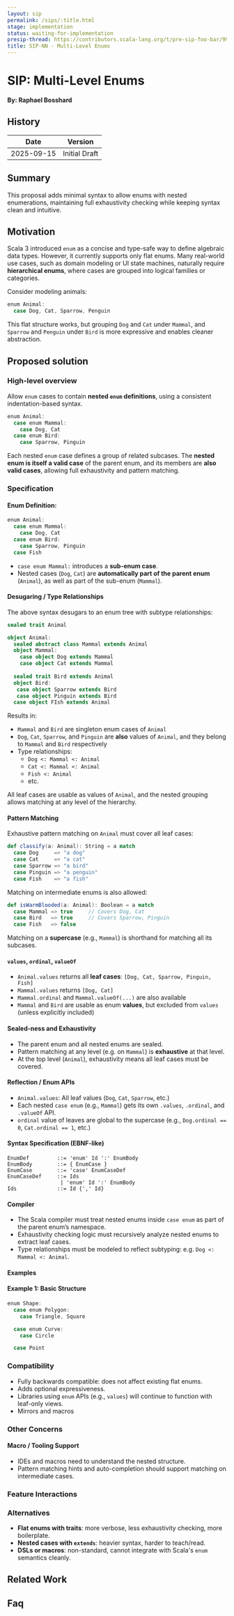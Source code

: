 ```yaml
---
layout: sip
permalink: /sips/:title.html
stage: implementation
status: waiting-for-implementation
presip-thread: https://contributors.scala-lang.org/t/pre-sip-foo-bar/9999
title: SIP-NN - Multi-Level Enums
---
```


# SIP: Multi-Level Enums

**By: Raphael Bosshard**

## History

| Date       | Version            |
| ---------- | ------------------ |
| 2025-09-15 | Initial Draft      |



## Summary

This proposal adds minimal syntax to allow enums with nested enumerations, maintaining full exhaustivity checking while keeping syntax clean and intuitive.

## Motivation

Scala 3 introduced `enum` as a concise and type-safe way to define algebraic data types. However, it currently supports only flat enums. Many real-world use cases, such as domain modeling or UI state machines, naturally require **hierarchical enums**, where cases are grouped into logical families or categories.

Consider modeling animals:

```scala
enum Animal:
  case Dog, Cat, Sparrow, Penguin
```

This flat structure works, but grouping `Dog` and `Cat` under `Mammal`, and `Sparrow` and `Penguin` under `Bird` is more expressive and enables cleaner abstraction.


## Proposed solution

### High-level overview

Allow `enum` cases to contain **nested `enum` definitions**, using a consistent indentation-based syntax.

```scala
enum Animal:
  case enum Mammal:
    case Dog, Cat
  case enum Bird:
    case Sparrow, Pinguin
```

Each nested `enum` case defines a group of related subcases. The **nested enum is itself a valid case** of the parent enum, and its members are **also valid cases**, allowing full exhaustivity and pattern matching.

### Specification

#### Enum Definition:

```scala
enum Animal:
  case enum Mammal:
    case Dog, Cat
  case enum Bird:
    case Sparrow, Pinguin
  case Fish
```

- `case enum Mammal:` introduces a **sub-enum case**.
- Nested cases (`Dog`, `Cat`) are **automatically part of the parent enum** (`Animal`), as well as part of the sub-enum (`Mammal`).

#### Desugaring / Type Relationships

The above syntax desugars to an enum tree with subtype relationships:

```scala
sealed trait Animal

object Animal:
  sealed abstract class Mammal extends Animal
  object Mammal:
    case object Dog extends Mammal 
    case object Cat extends Mammal
  
  sealed trait Bird extends Animal
  object Bird:
   case object Sparrow extends Bird
   case object Pinguin extends Bird
  case object FIsh extends Animal
```

Results in:

- `Mammal` and `Bird` are singleton enum cases of `Animal`
- `Dog`, `Cat`, `Sparrow`, and `Pinguin` are **also** values of `Animal`, and they belong to `Mammal` and `Bird` respectively
- Type relationships:
  - `Dog <: Mammal <: Animal`
  - `Cat <: Mammal <: Animal`
  - `Fish <: Animal`
  - etc.

All leaf cases are usable as values of `Animal`, and the nested grouping allows matching at any level of the hierarchy.


#### Pattern Matching

Exhaustive pattern matching on `Animal` must cover all leaf cases:

```scala
def classify(a: Animal): String = a match
  case Dog     => "a dog"
  case Cat     => "a cat"
  case Sparrow => "a bird"
  case Pinguin => "a penguin"
  case Fish    => "a fish"
```

Matching on intermediate enums is also allowed:

```scala
def isWarmBlooded(a: Animal): Boolean = a match
  case Mammal => true     // Covers Dog, Cat
  case Bird   => true     // Covers Sparrow, Pinguin
  case Fish   => false
```

Matching on a **supercase** (e.g., `Mammal`) is shorthand for matching all its subcases.

#### `values`, `ordinal`, `valueOf`

- `Animal.values` returns all **leaf cases**: `[Dog, Cat, Sparrow, Pinguin, Fish]`
- `Mammal.values` returns `[Dog, Cat]`
- `Mammal.ordinal` and `Mammal.valueOf(...)` are also available
- `Mammal` and `Bird` are usable as enum **values**, but excluded from `values` (unless explicitly included)


#### Sealed-ness and Exhaustivity

- The parent enum and all nested enums are sealed.
- Pattern matching at any level (e.g. on `Mammal`) is **exhaustive** at that level.
- At the top level (`Animal`), exhaustivity means all leaf cases must be covered.

#### Reflection / Enum APIs

- `Animal.values`: All leaf values (`Dog`, `Cat`, `Sparrow`, etc.)
- Each nested `case enum` (e.g., `Mammal`) gets its own `.values`, `.ordinal`, and `.valueOf` API.
- `ordinal` value of leaves are global to the supercase  (e.g., `Dog.ordinal == 0`, `Cat.ordinal == 1`, etc.)

#### Syntax Specification (EBNF-like)

```
EnumDef         ::= 'enum' Id ':' EnumBody
EnumBody        ::= { EnumCase }
EnumCase        ::= 'case' EnumCaseDef
EnumCaseDef     ::= Ids
                 | 'enum' Id ':' EnumBody
Ids             ::= Id {',' Id}
```


#### Compiler

- The Scala compiler must treat nested enums inside `case enum` as part of the parent enum’s namespace.
- Exhaustivity checking logic must recursively analyze nested enums to extract leaf cases.
- Type relationships must be modeled to reflect subtyping: e.g. `Dog <: Mammal <: Animal`.


#### Examples

#### Example 1: Basic Structure

```scala
enum Shape:
  case enum Polygon:
    case Triangle, Square

  case enum Curve:
    case Circle

  case Point
```


### Compatibility
- Fully backwards compatible: does not affect existing flat enums.
- Adds optional expressiveness.
- Libraries using `enum` APIs (e.g., `values`) will continue to function with leaf-only views.
- Mirrors and macros

### Other Concerns

#### Macro / Tooling Support

- IDEs and macros need to understand the nested structure.
- Pattern matching hints and auto-completion should support matching on intermediate cases.


### Feature Interactions


### Alternatives

- **Flat enums with traits**: more verbose, less exhaustivity checking, more boilerplate.
- **Nested cases with `extends`**: heavier syntax, harder to teach/read.
- **DSLs or macros**: non-standard, cannot integrate with Scala's `enum` semantics cleanly.


## Related Work


## Faq


